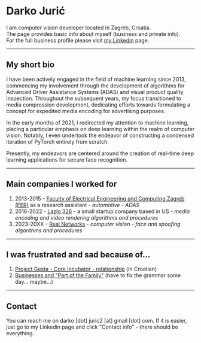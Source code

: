 # Darko Jurić
I am computer vision developer located in Zagreb, Croatia.  
The page provides basic info about myself (business and private info).  
For the full business profile please visit [my Linkedin](https://www.linkedin.com/in/darko-juric/) page.

----------------------
## My short bio

I have been actively engaged in the field of machine learning since 2013, commencing my involvement through the development of algorithms for Advanced Driver Assistance Systems (ADAS) and visual product quality inspection. Throughout the subsequent years, my focus transitioned to media compression development, dedicating efforts towards formulating a concept for expedited media encoding for advertising purposes. 

In the early months of 2021, I redirected my attention to machine learning, placing a particular emphasis on deep learning within the realm of computer vision. 
Notably, I even undertook the endeavor of constructing a condensed iteration of PyTorch entirely from scratch. 

Presently, my endeavors are centered around the creation of real-time deep learning applications for secure face recognition.

-----------------------
## Main companies I worked for

1) 2013-2015 - [Faculty of Electrical Engineering and Computing Zagreb (FER)](https://www.fer.unizg.hr/) as a research assistant - *automotive - ADAS*
1) 2016-2022 - [Lazlo 326](http://lazlo326.com) - a small startup company based in US - *media encoding and video rendering algorithms and procedures*     
2) 2023-20XX - [Real Networks](https://realnetworks.com/) - *computer vision - face anti spoofing algorithms and procedures*    

-----------------------

## I was frustrated and sad because of...

1) [Project Gesta - Core Incubator - relationship](http://coreincubator.info) (in Croatian)       
2) [Businesses and "Part of the Family"](http://lazlo326.info) (have to fix the grammar some day... maybe...)     

-----------------------

## Contact
You can reach me on darko [dot] juric2 [at] gmail [dot] com.
If it is easier, just go to my Linkedin page and click "Contact info" - there should be everything.
